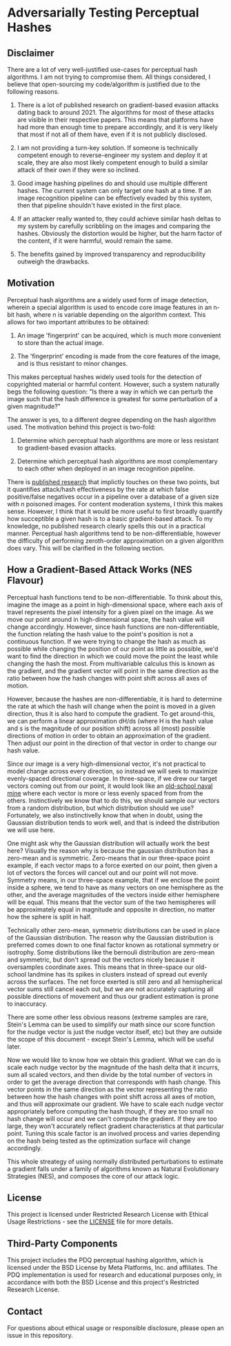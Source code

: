 # Adversarially Testing Perceptual Hashes


## Disclaimer

There are a lot of very well-justified use-cases for perceptual hash algorithms. I am not trying to compromise them. All things considered, I believe that open-sourcing my code/algorithm is justified due to the following reasons. 

1. There is a lot of published research on gradient-based evasion attacks dating back to around 2021. The algorithms for most of these attacks are visible in their respective papers. This means that platforms have had more than enough time to prepare accordingly, and it is very likely that most if not all of them have, even if it is not publicly disclosed.  

2. I am not providing a turn-key solution. If someone is technically competent enough to reverse-engineer my system and deploy it at scale, they are also most likely competent enough to build a similar attack of their own if they were so inclined.

3. Good image hashing pipelines do and should use multiple different hashes. The current system can only target one hash at a time. If an image recognition pipeline can be effectively evaded by this system, then that pipeline shouldn't have existed in the first place.

4. If an attacker really wanted to, they could achieve similar hash deltas to my system by carefully scribbling on the images and comparing the hashes. Obviously the distortion would be higher, but the harm factor of the content, if it were harmful, would remain the same. 

5. The benefits gained by improved transparency and reproducibility outweigh the drawbacks.



## Motivation

Perceptual hash algorithms are a widely used form of image detection, wherein a special algorithm is used to encode core image features in an n-bit hash, where n is variable depending on the algorithm context. This allows for two important attributes to be obtained:

1. An image 'fingerprint' can be acquired, which is much more convenient to store than the actual image. 

2. The 'fingerprint' encoding is made from the core features of the image, and is thus resistant to minor changes. 

This makes perceptual hashes widely used tools for the detection of copyrighted material or harmful content. However, such a system naturally begs the following question:
"Is there a way in which we can perturb the image such that the hash difference is greatest for some perturbation of a given magnitude?"

The answer is yes, to a different degree depending on the hash algorithm used. The motivation behind this project is two-fold:

1. Determine which perceptual hash algorithms are more or less resistant to gradient-based evasion attacks. 

2. Determine which perceptual hash algorithms are most complementary to each other when deployed in an image recognition pipeline.


There is [published research](https://arxiv.org/pdf/2106.09820) that implictly touches on these two points, but it quantifies attack/hash effectiveness by the rate at which false positive/false negatives occur in a pipeline over a database of a given size with n poisoned images. For content moderation systems, I think this makes sense. However, I think that it would be more useful to first broadly quantify how succeptible a given hash is to a basic gradient-based attack. To my knowledge, no published research clearly spells this out in a practical manner. Perceptual hash algorithms tend to be non-differentiable, however the difficulty of performing zeroth-order approximation on a given algorithm does vary. This will be clarified in the following section.


## How a Gradient-Based Attack Works (NES Flavour)

Perceptual hash functions tend to be non-differentiable. To think about this, imagine the image as a point in high-dimensional space, where each axis of travel represents the pixel intensity for a given pixel on the image. As we move our point around in high-dimensional space, the hash value will change accordingly. However, since hash functions are non-differentiable, the function relating the hash value to the point's position is not a continuous function. If we were trying to change the hash as much as possible while changing the position of our point as little as possible, we'd want to find the direction in which we could move the point the least while changing the hash the most. From multivariable calculus this is known as the gradient, and the gradient vector will point in the same direction as the ratio between how the hash changes with point shift across all axes of motion. 

However, because the hashes are non-differentiable, it is hard to determine the rate at which the hash will change when the point is moved in a given direction, thus it is also hard to compute the gradient. To get around-this, we can perform a linear approximation dH/ds (where H is the hash value and s is the magnitude of our position shift) across all (most) possible directions of motion in order to obtain an approximation of the gradient. Then adjust our point in the direction of that vector in order to change our hash value.


Since our image is a very high-dimensional vector, it's not practical to model change across every direction, so instead we will seek to maximize evenly-spaced directional coverage. In three-space, if we drew our target vectors coming out from our point, it would look like an [old-school naval mine](https://www.alamy.com/naval-mine-isolated-old-sea-mine-3d-rendering-3d-illustration-image465891455.html) where each vector is more or less evenly spaced from from the others. Instinctively we know that to do this, we should sample our vectors from a random distribution, but which distribution should we use? Fortunately, we also instinctivelly know that when in doubt, using the Gaussian distribution tends to work well, and that is indeed the distribution we will use here. 

One might ask why the Gaussian distribution will actually work the best here? Visually the reason why is because the gaussian distribution has a zero-mean and is symmetric. Zero-means that in our three-space point example, if each vector maps to a force exerted on our point, then given a lot of vectors the forces will cancel out and our point will not move. Symmetry means, in our three-space example, that if we enclose the point inside a sphere, we tend to have as many vectors on one hemisphere as the other, and the average magnitudes of the vectors inside either hemisphere will be equal. This means that the vector sum of the two hemispheres will be approximately equal in magnitude and opposite in direction, no matter how the sphere is split in half.

Technically other zero-mean, symmetric distributions can be used in place of the Gaussian distribution. The reason why the Gaussian distribution is preferred comes down to one final factor known as rotational symmetry or isotrophy. Some distributions like the bernouli distribution are zero-mean and symmetric, but don't spread out the vectors nicely because it oversamples coordinate axes. This means that in three-space our old-school landmine has its spikes in clusters instead of spread out evenly across the surfaces. The net force exerted is still zero and all hemispherical vector sums still cancel each out, but we are not accurately capturing all possible directions of movement and thus our gradient estimation is prone to inaccuracy.

There are some other less obvious reasons (extreme samples are rare, Stein's Lemma can be used to simplify our math since our score function for the nudge vector is just the nudge vector itself, etc) but they are outside the scope of this document - except Stein's Lemma, which will be useful later.

Now we would like to know how we obtain this gradient. What we can do is scale each nudge vector by the magnitude of the hash delta that it incurrs, sum all scaled vectors, and then divide by the total number of vectors in order to get the average direction that corresponds with hash change. This vector points in the same direction as the vector representing the ratio between how the hash changes with point shift across all axes of motion, and thus will approximate our gradient. We have to scale each nudge vector appropriately before computing the hash though, if they are too small no hash change will occur and we can't compute the gradient. If they are too large, they won't accurately reflect gradient characteristics at that particular point. Tuning this scale factor is an involved process and varies depending on the hash being tested as the optimization surface will change accordingly.

This whole streategy of using normally distributed perturbations to estimate a gradient falls under a family of algorithms known as Natural Evolutionary Strategies (NES), and composes the core of our attack logic.




## License

This project is licensed under Restricted Research License with Ethical Usage Restrictions - see the [LICENSE](LICENSE) file for more details.

## Third-Party Components

This project includes the PDQ perceptual hashing algorithm, which is licensed under the BSD License by Meta Platforms, Inc. and affiliates. The PDQ implementation is used for research and educational purposes only, in accordance with both the BSD License and this project's Restricted Research License.

## Contact

For questions about ethical usage or responsible disclosure, please open an issue in this repository.